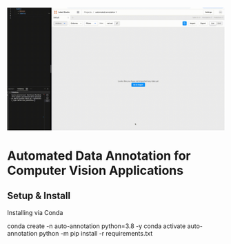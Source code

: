 ![Demo](docs/media/auto_annotation_demo.gif)

# Automated Data Annotation for Computer Vision Applications

## Setup & Install
Installing via Conda

conda create -n auto-annotation python=3.8 -y
conda activate auto-annotation
python -m pip install -r requirements.txt



